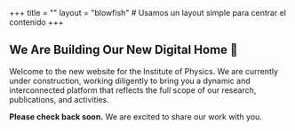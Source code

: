 +++
title = ""
layout = "blowfish" # Usamos un layout simple para centrar el contenido
+++

## We Are Building Our New Digital Home 🔬

Welcome to the new website for the Institute of Physics. We are currently under construction, working diligently to bring you a dynamic and interconnected platform that reflects the full scope of our research, publications, and activities.

**Please check back soon.** We are excited to share our work with you.
